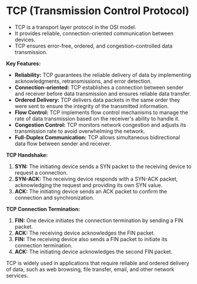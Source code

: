 # TCP (Transmission Control Protocol)

- TCP is a transport layer protocol in the OSI model.
- It provides reliable, connection-oriented communication between devices.
- TCP ensures error-free, ordered, and congestion-controlled data transmission.

**Key Features:**

- **Reliability:** TCP guarantees the reliable delivery of data by implementing acknowledgments, retransmissions, and error detection.
- **Connection-oriented:** TCP establishes a connection between sender and receiver before data transmission and ensures reliable data transfer.
- **Ordered Delivery:** TCP delivers data packets in the same order they were sent to ensure the integrity of the transmitted information.
- **Flow Control:** TCP implements flow control mechanisms to manage the rate of data transmission based on the receiver's ability to handle it.
- **Congestion Control:** TCP monitors network congestion and adjusts its transmission rate to avoid overwhelming the network.
- **Full-Duplex Communication:** TCP allows simultaneous bidirectional data flow between sender and receiver.

**TCP Handshake:**

1. **SYN:** The initiating device sends a SYN packet to the receiving device to request a connection.
2. **SYN-ACK:** The receiving device responds with a SYN-ACK packet, acknowledging the request and providing its own SYN value.
3. **ACK:** The initiating device sends an ACK packet to confirm the connection and synchronization.

**TCP Connection Termination:**

1. **FIN:** One device initiates the connection termination by sending a FIN packet.
2. **ACK:** The receiving device acknowledges the FIN packet.
3. **FIN:** The receiving device also sends a FIN packet to initiate its connection termination.
4. **ACK:** The initiating device acknowledges the second FIN packet.

TCP is widely used in applications that require reliable and ordered delivery of data, such as web browsing, file transfer, email, and other network services.
